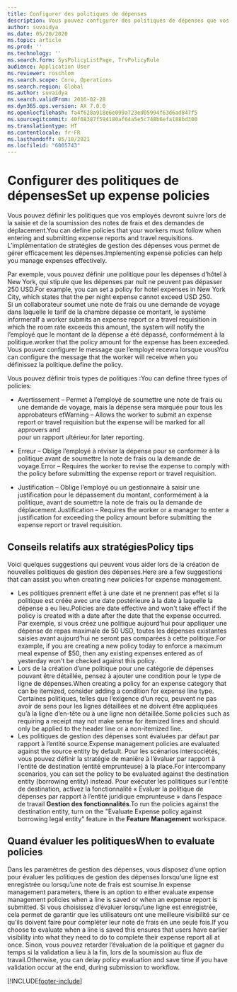 ```yaml
---
title: Configurer des politiques de dépenses
description: Vous pouvez configurer des politiques de dépenses que vos collaborateurs devront suivre lors de la saisie et de la soumission des notes de frais et des demandes de déplacement dans Microsoft Dynamics 365 Finance.
author: suvaidya
ms.date: 05/20/2020
ms.topic: article
ms.prod: ''
ms.technology: ''
ms.search.form: SysPolicyListPage, TrvPolicyRule
audience: Application User
ms.reviewer: roschlom
ms.search.scope: Core, Operations
ms.search.region: Global
ms.author: suvaidya
ms.search.validFrom: 2016-02-28
ms.dyn365.ops.version: AX 7.0.0
ms.openlocfilehash: fa4f628a918e6e099a723ed05994f63d6ad847f5
ms.sourcegitcommit: 40f68387f594180af64a5e5c748b6efa188bd300
ms.translationtype: HT
ms.contentlocale: fr-FR
ms.lasthandoff: 05/10/2021
ms.locfileid: "6005743"
---
```

# <a name="set-up-expense-policies"></a><span data-ttu-id="50276-103">Configurer des politiques de dépenses</span><span class="sxs-lookup"><span data-stu-id="50276-103">Set up expense policies</span></span>

<span data-ttu-id="50276-104">Vous pouvez définir les politiques que vos employés devront suivre lors de la saisie et de la soumission des notes de frais et des demandes de déplacement.</span><span class="sxs-lookup"><span data-stu-id="50276-104">You can define policies that your workers must follow when entering and submitting expense reports and travel requisitions.</span></span>         
<span data-ttu-id="50276-105">L’implémentation de stratégies de gestion des dépenses vous permet de gérer efficacement les dépenses.</span><span class="sxs-lookup"><span data-stu-id="50276-105">Implementing expense policies can help you manage expenses effectively.</span></span>         

<span data-ttu-id="50276-106">Par exemple, vous pouvez définir une politique pour les dépenses d’hôtel à New York, qui stipule que les dépenses par nuit ne peuvent pas dépasser 250 USD.</span><span class="sxs-lookup"><span data-stu-id="50276-106">For example, you can set a policy for hotel expenses in New York City, which states that the per night expense cannot exceed USD 250.</span></span>       
<span data-ttu-id="50276-107">Si un collaborateur soumet une note de frais ou une demande de voyage dans laquelle le tarif de la chambre dépasse ce montant, le système informera</span><span class="sxs-lookup"><span data-stu-id="50276-107">If a worker submits an expense report or a travel requisition in which the room rate exceeds this amount, the system will notify the</span></span>        
<span data-ttu-id="50276-108">l’employé que le montant de la dépense a été dépassé, conformément à la politique.</span><span class="sxs-lookup"><span data-stu-id="50276-108">worker that the policy amount for the expense has been exceeded.</span></span> <span data-ttu-id="50276-109">Vous pouvez configurer le message que l’employé recevra lorsque vous</span><span class="sxs-lookup"><span data-stu-id="50276-109">You can configure the message that the worker will receive when you</span></span>        
<span data-ttu-id="50276-110">définissez la politique.</span><span class="sxs-lookup"><span data-stu-id="50276-110">define the policy.</span></span>      
        
<span data-ttu-id="50276-111">Vous pouvez définir trois types de politiques :</span><span class="sxs-lookup"><span data-stu-id="50276-111">You can define three types of policies:</span></span>         
        
- <span data-ttu-id="50276-112">Avertissement – Permet à l’employé de soumettre une note de frais ou une demande de voyage, mais la dépense sera marquée pour tous les approbateurs et</span><span class="sxs-lookup"><span data-stu-id="50276-112">Warning – Allows the worker to submit an expense report or travel requisition but the expense will be marked for all approvers and</span></span>        
  <span data-ttu-id="50276-113">pour un rapport ultérieur.</span><span class="sxs-lookup"><span data-stu-id="50276-113">for later reporting.</span></span>        

- <span data-ttu-id="50276-114">Erreur – Oblige l’employé à réviser la dépense pour se conformer à la politique avant de soumettre la note de frais ou la demande de voyage.</span><span class="sxs-lookup"><span data-stu-id="50276-114">Error – Requires the worker to revise the expense to comply with the policy before submitting the expense report or travel requisition.</span></span>       
 
 - <span data-ttu-id="50276-115">Justification – Oblige l’employé ou un gestionnaire à saisir une justification pour le dépassement du montant, conformément à la politique, avant de soumettre la note de frais ou la demande de déplacement.</span><span class="sxs-lookup"><span data-stu-id="50276-115">Justification – Requires the worker or a manager to enter a justification for exceeding the policy amount before submitting the expense report or travel requisition.</span></span>        

## <a name="policy-tips"></a><span data-ttu-id="50276-116">Conseils relatifs aux stratégies</span><span class="sxs-lookup"><span data-stu-id="50276-116">Policy tips</span></span>
<span data-ttu-id="50276-117">Voici quelques suggestions qui peuvent vous aider lors de la création de nouvelles politiques de gestion des dépenses.</span><span class="sxs-lookup"><span data-stu-id="50276-117">Here are a few suggestions that can assist you when creating new policies for expense management.</span></span> 
* <span data-ttu-id="50276-118">Les politiques prennent effet à une date et ne prennent pas effet si la politique est créée avec une date postérieure à la date à laquelle la dépense a eu lieu.</span><span class="sxs-lookup"><span data-stu-id="50276-118">Policies are date effective and won't take effect if the policy is created with a date after the date that the expense occurred.</span></span> <span data-ttu-id="50276-119">Par exemple, si vous créez une politique aujourd’hui pour appliquer une dépense de repas maximale de 50 USD, toutes les dépenses existantes saisies avant aujourd’hui ne seront pas comparées à cette politique.</span><span class="sxs-lookup"><span data-stu-id="50276-119">For example, if you are creating a new policy today to enforce a maximum meal expense of $50, then any existing expenses entered as of yesterday won't be checked against this policy.</span></span>
* <span data-ttu-id="50276-120">Lors de la création d’une politique pour une catégorie de dépenses pouvant être détaillée, pensez à ajouter une condition pour le type de ligne de dépenses.</span><span class="sxs-lookup"><span data-stu-id="50276-120">When creating a policy for an expense category that can be itemized, consider adding a condition for expense line type.</span></span> <span data-ttu-id="50276-121">Certaines politiques, telles que l’exigence d’un reçu, peuvent ne pas avoir de sens pour les lignes détaillées et ne doivent être appliquées qu’à la ligne d’en-tête ou à une ligne non détaillée.</span><span class="sxs-lookup"><span data-stu-id="50276-121">Some policies such as requiring a receipt may not make sense for itemized lines and should only be applied to the header line or a non-itemized line.</span></span> 
* <span data-ttu-id="50276-122">Les politiques de gestion des dépenses sont évaluées par défaut par rapport à l’entité source.</span><span class="sxs-lookup"><span data-stu-id="50276-122">Expense management policies are evaluated against the source entity by default.</span></span> <span data-ttu-id="50276-123">Pour les scénarios intersociétés, vous pouvez définir la stratégie de manière à l’évaluer par rapport à l’entité de destination (entité emprunteuse) à la place.</span><span class="sxs-lookup"><span data-stu-id="50276-123">For intercompany scenarios, you can set the policy to be evaluated against the destination entity (borrowing entity) instead.</span></span> <span data-ttu-id="50276-124">Pour exécuter les politiques sur l’entité de destination, activez la fonctionnalité « Évaluer la politique de dépenses par rapport à l’entité juridique emprunteuse » dans l’espace de travail **Gestion des fonctionnalités**.</span><span class="sxs-lookup"><span data-stu-id="50276-124">To run the policies against the destination entity, turn on the "Evaluate Expense policy against borrowing legal entity" feature in the **Feature Management** workspace.</span></span>

## <a name="when-to-evaluate-policies"></a><span data-ttu-id="50276-125">Quand évaluer les politiques</span><span class="sxs-lookup"><span data-stu-id="50276-125">When to evaluate policies</span></span>

<span data-ttu-id="50276-126">Dans les paramètres de gestion des dépenses, vous disposez d’une option pour évaluer les politiques de gestion des dépenses lorsqu’une ligne est enregistrée ou lorsqu’une note de frais est soumise.</span><span class="sxs-lookup"><span data-stu-id="50276-126">In expense management parameters, there is an option to either evaluate expense management policies when a line is saved or when an expense report is submitted.</span></span> <span data-ttu-id="50276-127">Si vous choisissez d’évaluer lorsqu’une ligne est enregistrée, cela permet de garantir que les utilisateurs ont une meilleure visibilité sur ce qu’ils doivent faire pour compléter leur note de frais en une seule fois.</span><span class="sxs-lookup"><span data-stu-id="50276-127">If you choose to evaluate when a line is saved this ensures that users have earlier visibility into what they need to do to complete their expense report all at once.</span></span> <span data-ttu-id="50276-128">Sinon, vous pouvez retarder l’évaluation de la politique et gagner du temps si la validation a lieu à la fin, lors de la soumission au flux de travail.</span><span class="sxs-lookup"><span data-stu-id="50276-128">Otherwise, you can delay policy evaluation and save time if you have validation occur at the end, during submission to workflow.</span></span>


[!INCLUDE[footer-include](../includes/footer-banner.md)]
